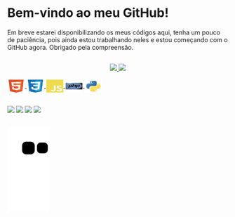 # Bem-vindo ao meu GitHub!
Em breve estarei disponibilizando os meus códigos aqui, tenha um pouco de paciência, pois ainda estou trabalhando neles e estou começando com o GitHub agora.
Obrigado pela compreensão.
##
<div align="center">
  <a href="https://github.com/welbert-oliveira">
  <img height="180em" src="https://github-readme-stats.vercel.app/api?username=welbert-oliveira&show_icons=true&theme=dark&include_all_commits=true&count_private=true"/>
  <img height="180em" src="https://github-readme-stats.vercel.app/api/top-langs/?username=welbert-oliveira&layout=compact&langs_count=7&theme=dark"/>
  <!--<img align="right" alt="Jack-Avatar" height="150" style="border-radius:50px;" src="https://mangatar.framiq.com/pt/salvar/?av=bg-068-000_bl-001-000_bt-022-000000_eb-008-005_ey-010-010_fc-001-007_fh-013-005_ha-000-000_hr-006-005_mo-001-000_no-006-000_sh-012-001&v=0">-->
</div>
  
<div style="display: inline_block"><br>
  <img align="center" alt="Jack-HTML" height="30" width="40" src="https://raw.githubusercontent.com/devicons/devicon/master/icons/html5/html5-original.svg">
  <img align="center" alt="Jack-CSS" height="30" width="40" src="https://raw.githubusercontent.com/devicons/devicon/master/icons/css3/css3-original.svg">
  <img align="center" alt="Jack-Js" height="30" width="40" src="https://raw.githubusercontent.com/devicons/devicon/master/icons/javascript/javascript-plain.svg">
  <img align="center" alt="Jack-Csharp" height="30" width="40" src="https://github.com/devicons/devicon/blob/master/icons/php/php-original.svg">
  <img align="center" alt="Jack-Python" height="30" width="40" src="https://raw.githubusercontent.com/devicons/devicon/master/icons/python/python-original.svg">
</div>

##

<div>
  <a href = "mailto:welbert.oliveira@gmail.com" title="Gostaria de me enviar uma e-mail? Clique aqui para isso"><img src="https://img.shields.io/badge/-Gmail-%23333?style=for-the-badge&logo=gmail&logoColor=white"></a>
  <a href="https://www.linkedin.com/in/welbertoliveira/" title="Acesso aqui o meu linkedin" target="_blank"><img src="https://img.shields.io/badge/-LinkedIn-%230077B5?style=for-the-badge&logo=linkedin&logoColor=white"></a>
  <a href="https://instagram.com/oliveira_welbert/" target="_blank"><img src="https://img.shields.io/badge/-Instagram-%23E4405F?style=for-the-badge&logo=instagram&logoColor=white"></a>
  <a href="https://api.whatsapp.com/send?phone=5531985823150&text=Gostaria de me enviar uma mensagem no meu Whatsapp? Fique há vontade" target="_blank"><img src="https://img.shields.io/badge/-Whatsapp-green?style=for-the-badge&logo=whatsapp&logoColor=white"></a>
</div>

##
  
![Snake animation](https://github.com/welbert-oliveira/welbert-oliveira/blob/output/github-contribution-grid-snake.svg)
